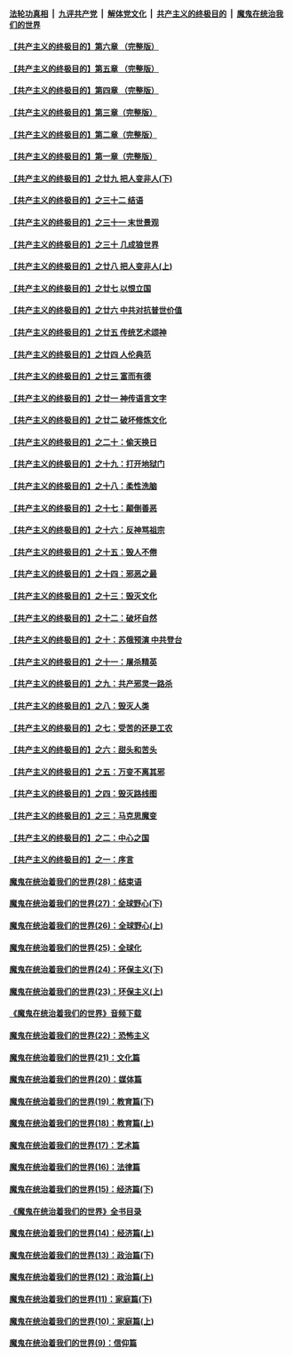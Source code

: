 ####  [法轮功真相](../../../../basic/blob/master/README.md?t=05050731) &nbsp;|&nbsp; [九评共产党](../../../../9ping.md/blob/master/README.md?t=05050731) &nbsp;|&nbsp; [解体党文化](../../../../jtdwh.md/blob/master/README.md?t=05050731)  &nbsp;|&nbsp; [共产主义的终极目的](../../../../gczydzjmd.md/blob/master/README.md?t=05050731) &nbsp;|&nbsp; [魔鬼在统治我们的世界](../../../../mgztzwmdsj.md/blob/master/README.md?t=05050731) 

#### [【共产主义的终极目的】第六章 （完整版）](../pages/nsc422/n11428913.md?t=05050731) 

#### [【共产主义的终极目的】第五章 （完整版）](../pages/nsc422/n11428912.md?t=05050731) 

#### [【共产主义的终极目的】第四章 （完整版）](../pages/nsc422/n11428907.md?t=05050731) 

#### [【共产主义的终极目的】第三章（完整版）](../pages/nsc422/n11428848.md?t=05050731) 

#### [【共产主义的终极目的】第二章（完整版）](../pages/nsc422/n11428831.md?t=05050731) 

#### [【共产主义的终极目的】第一章（完整版）](../pages/nsc422/n11417651.md?t=05050731) 

#### [【共产主义的终极目的】之廿九 把人变非人(下)](../pages/nsc422/n11344140.md?t=05050731) 

#### [【共产主义的终极目的】之三十二 结语](../pages/nsc422/n11360535.md?t=05050731) 

#### [【共产主义的终极目的】之三十一 末世景观](../pages/nsc422/n11351129.md?t=05050731) 

#### [【共产主义的终极目的】之三十 几成狼世界](../pages/nsc422/n11348280.md?t=05050731) 

#### [【共产主义的终极目的】之廿八 把人变非人(上)](../pages/nsc422/n11340492.md?t=05050731) 

#### [【共产主义的终极目的】之廿七 以恨立国](../pages/nsc422/n11336944.md?t=05050731) 

#### [【共产主义的终极目的】之廿六 中共对抗普世价值](../pages/nsc422/n11324785.md?t=05050731) 

#### [【共产主义的终极目的】之廿五 传统艺术颂神](../pages/nsc422/n11296396.md?t=05050731) 

#### [【共产主义的终极目的】之廿四 人伦典范](../pages/nsc422/n11296397.md?t=05050731) 

#### [【共产主义的终极目的】之廿三 富而有德](../pages/nsc422/n11283598.md?t=05050731) 

#### [【共产主义的终极目的】之廿一 神传语言文字](../pages/nsc422/n11263265.md?t=05050731) 

#### [【共产主义的终极目的】之廿二 破坏修炼文化](../pages/nsc422/n11245728.md?t=05050731) 

#### [【共产主义的终极目的】之二十：偷天换日](../pages/nsc422/n11238846.md?t=05050731) 

#### [【共产主义的终极目的】之十九：打开地狱门](../pages/nsc422/n11206376.md?t=05050731) 

#### [【共产主义的终极目的】之十八：柔性洗脑](../pages/nsc422/n11199994.md?t=05050731) 

#### [【共产主义的终极目的】之十七：颠倒善恶](../pages/nsc422/n11179782.md?t=05050731) 

#### [【共产主义的终极目的】之十六：反神骂祖宗](../pages/nsc422/n11166798.md?t=05050731) 

#### [【共产主义的终极目的】之十五：毁人不倦](../pages/nsc422/n11166792.md?t=05050731) 

#### [【共产主义的终极目的】之十四：邪恶之最](../pages/nsc422/n11150249.md?t=05050731) 

#### [【共产主义的终极目的】之十三：毁灭文化](../pages/nsc422/n11135227.md?t=05050731) 

#### [【共产主义的终极目的】之十二：破坏自然](../pages/nsc422/n11135214.md?t=05050731) 

#### [【共产主义的终极目的】之十：苏俄预演 中共登台](../pages/nsc422/n11118424.md?t=05050731) 

#### [【共产主义的终极目的】之十一：屠杀精英](../pages/nsc422/n11118442.md?t=05050731) 

#### [【共产主义的终极目的】之九：共产邪灵一路杀](../pages/nsc422/n11114139.md?t=05050731) 

#### [【共产主义的终极目的】之八：毁灭人类](../pages/nsc422/n11108503.md?t=05050731) 

#### [【共产主义的终极目的】之七：受苦的还是工农](../pages/nsc422/n11101809.md?t=05050731) 

#### [【共产主义的终极目的】之六：甜头和苦头](../pages/nsc422/n11096971.md?t=05050731) 

#### [【共产主义的终极目的】之五：万变不离其邪](../pages/nsc422/n11091285.md?t=05050731) 

#### [【共产主义的终极目的】之四：毁灭路线图](../pages/nsc422/n11086284.md?t=05050731) 

#### [【共产主义的终极目的】之三：马克思魔变](../pages/nsc422/n11061941.md?t=05050731) 

#### [【共产主义的终极目的】之二：中心之国](../pages/nsc422/n11047728.md?t=05050731) 

#### [【共产主义的终极目的】之一：序言](../pages/nsc422/n11086077.md?t=05050731) 

#### [魔鬼在统治着我们的世界(28)：结束语](../pages/nsc422/n10936246.md?t=05050731) 

#### [魔鬼在统治着我们的世界(27)：全球野心(下)](../pages/nsc422/n10928319.md?t=05050731) 

#### [魔鬼在统治着我们的世界(26)：全球野心(上)](../pages/nsc422/n10900318.md?t=05050731) 

#### [魔鬼在统治着我们的世界(25)：全球化](../pages/nsc422/n10788205.md?t=05050731) 

#### [魔鬼在统治着我们的世界(24)：环保主义(下)](../pages/nsc422/n10695307.md?t=05050731) 

#### [魔鬼在统治着我们的世界(23)：环保主义(上)](../pages/nsc422/n10688613.md?t=05050731) 

#### [《魔鬼在统治着我们的世界》音频下载](../pages/nsc422/n10635553.md?t=05050731) 

#### [魔鬼在统治着我们的世界(22)：恐怖主义](../pages/nsc422/n10614727.md?t=05050731) 

#### [魔鬼在统治着我们的世界(21)：文化篇](../pages/nsc422/n10597706.md?t=05050731) 

#### [魔鬼在统治着我们的世界(20)：媒体篇](../pages/nsc422/n10586579.md?t=05050731) 

#### [魔鬼在统治着我们的世界(19)：教育篇(下)](../pages/nsc422/n10564808.md?t=05050731) 

#### [魔鬼在统治着我们的世界(18)：教育篇(上)](../pages/nsc422/n10526970.md?t=05050731) 

#### [魔鬼在统治着我们的世界(17)：艺术篇](../pages/nsc422/n10499093.md?t=05050731) 

#### [魔鬼在统治着我们的世界(16)：法律篇](../pages/nsc422/n10485969.md?t=05050731) 

#### [魔鬼在统治着我们的世界(15)：经济篇(下)](../pages/nsc422/n10469975.md?t=05050731) 

#### [《魔鬼在统治着我们的世界》全书目录](../pages/nsc422/n10464261.md?t=05050731) 

#### [魔鬼在统治着我们的世界(14)：经济篇(上)](../pages/nsc422/n10457370.md?t=05050731) 

#### [魔鬼在统治着我们的世界(13)：政治篇(下)](../pages/nsc422/n10448270.md?t=05050731) 

#### [魔鬼在统治着我们的世界(12)：政治篇(上)](../pages/nsc422/n10444576.md?t=05050731) 

#### [魔鬼在统治着我们的世界(11)：家庭篇(下)](../pages/nsc422/n10440961.md?t=05050731) 

#### [魔鬼在统治着我们的世界(10)：家庭篇(上)](../pages/nsc422/n10435448.md?t=05050731) 

#### [魔鬼在统治着我们的世界(9)：信仰篇](../pages/nsc422/n10432159.md?t=05050731) 

